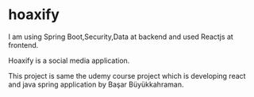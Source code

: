 # hoaxify

I am using Spring Boot,Security,Data at backend and used Reactjs at frontend.

Hoaxify is a social media application.

This project is same the udemy course project which is developing react and java spring application by Başar Büyükkahraman.
